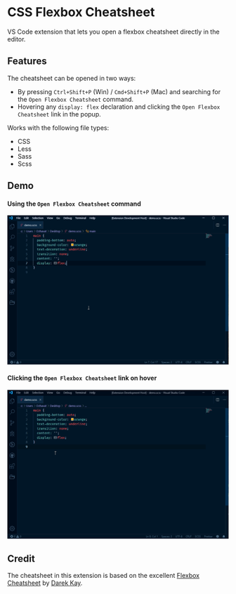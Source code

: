 # CSS Flexbox Cheatsheet

VS Code extension that lets you open a flexbox cheatsheet directly in the editor.

## Features

The cheatsheet can be opened in two ways: 

* By pressing `Ctrl+Shift+P` (Win) / `Cmd+Shift+P` (Mac) and searching for the `Open Flexbox Cheatsheet` command.
* Hovering any `display: flex` declaration and clicking the `Open Flexbox Cheatsheet` link in the popup.

Works with the following file types:

* CSS
* Less
* Sass
* Scss

## Demo

#### Using the `Open Flexbox Cheatsheet` command

![demo](https://github.com/dzhavat/css-flexbox-cheatsheet/raw/master/images/demo-command.gif)

#### Clicking the `Open Flexbox Cheatsheet` link on hover

![demo](https://github.com/dzhavat/css-flexbox-cheatsheet/raw/master/images/demo-hover.gif)

## Credit

The cheatsheet in this extension is based on the excellent [Flexbox Cheatsheet](https://darekkay.com/dev/flexbox-cheatsheet.html) by [Darek Kay](https://darekkay.com/).
